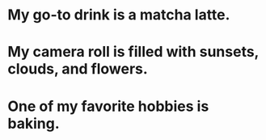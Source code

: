 # My go-to drink is a matcha latte.
# My camera roll is filled with sunsets, clouds, and flowers.
# One of my favorite hobbies is baking.